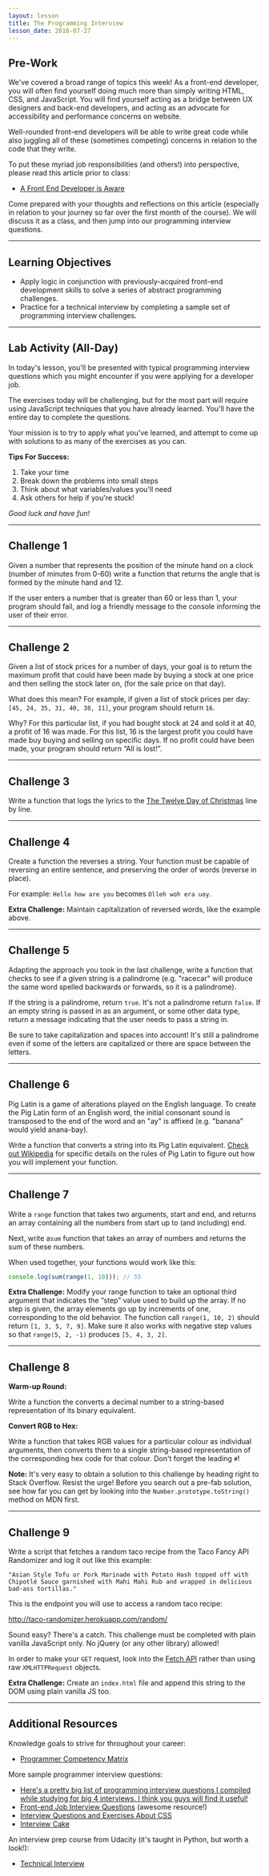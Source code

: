 ```yaml
---
layout: lesson
title: The Programming Interview
lesson_date: 2018-07-27
---
```


## Pre-Work

We've covered a broad range of topics this week! As a front-end developer, you will often find yourself doing much more than simply writing HTML, CSS, and JavaScript. You will find yourself acting as a bridge between UX designers and back-end developers, and acting as an advocate for accessibility and performance concerns on website.

Well-rounded front-end developers will be able to write great code while also juggling all of these (sometimes competing) concerns in relation to the code that they write.

To put these myriad job responsibilities (and others!) into perspective, please read this article prior to class:

* [A Front End Developer is Aware](https://css-tricks.com/front-end-developer-aware/)

Come prepared with your thoughts and reflections on this article (especially in relation to your journey so far over the first month of the course). We will discuss it as a class, and then jump into our programming interview questions.

---

## Learning Objectives

* Apply logic in conjunction with previously-acquired front-end development skills to solve a series of abstract programming challenges.
* Practice for a technical interview by completing a sample set of programming interview challenges.

---

## Lab Activity (All-Day)

In today's lesson, you'll be presented with typical programming interview questions which you might encounter if you were applying for a developer job.

The exercises today will be challenging, but for the most part will require using JavaScript techniques that you have already learned. You'll have the entire day to complete the questions.

Your mission is to try to apply what you've learned, and attempt to come up with solutions to as many of the exercises as you can.

**Tips For Success:**

1.  Take your time
2.  Break down the problems into small steps
3.  Think about what variables/values you'll need
4.  Ask others for help if you're stuck!

_Good luck and have fun!_

---

## Challenge 1

Given a number that represents the position of the minute hand on a clock (number of minutes from 0-60) write a function that returns the angle that is formed by the minute hand and 12.

If the user enters a number that is greater than 60 or less than 1, your program should fail, and log a friendly message to the console informing the user of their error.

---

## Challenge 2

Given a list of stock prices for a number of days, your goal is to return the maximum profit that could have been made by buying a stock at one price and then selling the stock later on, (for the sale price on that day).

What does this mean? For example, if given a list of stock prices per day: `[45, 24, 35, 31, 40, 38, 11]`, your program should return `16`.

Why? For this particular list, if you had bought stock at 24 and sold it at 40, a profit of 16 was made. For this list, 16 is the largest profit you could have made buy buying and selling on specific days. If no profit could have been made, your program should return “All is lost!”.

---

## Challenge 3

Write a function that logs the lyrics to the [The Twelve Day of Christmas](<https://en.wikipedia.org/wiki/The_Twelve_Days_of_Christmas_(song)>) line by line.

---

## Challenge 4

Create a function the reverses a string. Your function must be capable of reversing an entire sentence, and preserving the order of words (reverse in place).

For example: `Hello how are you` becomes `Olleh woh era uoy`.

**Extra Challenge:** Maintain capitalization of reversed words, like the example above.

---

## Challenge 5

Adapting the approach you took in the last challenge, write a function that checks to see if a given string is a palindrome (e.g. "racecar" will produce the same word spelled backwards or forwards, so it is a palindrome).

If the string is a palindrome, return `true`. It's not a palindrome return `false`. If an empty string is passed in as an argument, or some other data type, return a message indicating that the user needs to pass a string in.

Be sure to take capitalization and spaces into account! It's still a palindrome even if some of the letters are capitalized or there are space between the letters.

---

## Challenge 6

Pig Latin is a game of alterations played on the English language. To create the Pig Latin form of an English word, the initial consonant sound is transposed to the end of the word and an "ay" is affixed (e.g. "banana" would yield anana-bay).

Write a function that converts a string into its Pig Latin equivalent. [Check out Wikipedia](https://en.wikipedia.org/wiki/Pig_Latin) for specific details on the rules of Pig Latin to figure out how you will implement your function.

---

## Challenge 7

Write a `range` function that takes two arguments, start and end, and returns an array containing all the numbers from start up to (and including) end.

Next, write a`sum` function that takes an array of numbers and returns the sum of these numbers.

When used together, your functions would work like this:

```js
console.log(sum(range(1, 10))); // 55
```

**Extra Challenge:** Modify your range function to take an optional third argument that indicates the “step” value used to build up the array. If no step is given, the array elements go up by increments of one, corresponding to the old behavior. The function call `range(1, 10, 2)` should return `[1, 3, 5, 7, 9]`. Make sure it also works with negative step values so that `range(5, 2, -1)` produces `[5, 4, 3, 2]`.

---

## Challenge 8

**Warm-up Round:**

Write a function the converts a decimal number to a string-based representation of its binary equivalent.

**Convert RGB to Hex:**

Write a function that takes RGB values for a particular colour as individual arguments, then converts them to a single string-based representation of the corresponding hex code for that colour. Don't forget the leading `#`!

**Note:** It's very easy to obtain a solution to this challenge by heading right to Stack Overflow. Resist the urge! Before you search out a pre-fab solution, see how far you can get by looking into the `Number.prototype.toString()` method on MDN first.

---

## Challenge 9

Write a script that fetches a random taco recipe from the Taco Fancy API Randomizer and log it out like this example:

`"Asian Style Tofu or Pork Marinade with Potato Hash topped off with Chipotlé Sauce garnished with Mahi Mahi Rub and wrapped in delicious bad-ass tortillas."`

This is the endpoint you will use to access a random taco recipe:

http://taco-randomizer.herokuapp.com/random/

Sound easy? There's a catch. This challenge must be completed with plain vanilla JavaScript only. No jQuery (or any other library) allowed!

In order to make your `GET` request, look into the [Fetch API](https://developer.mozilla.org/en-US/docs/Web/API/Fetch_API/Using_Fetch) rather than using raw `XMLHTTPRequest` objects.

**Extra Challenge:** Create an `index.html` file and append this string to the DOM using plain vanilla JS too.

---

## Additional Resources

Knowledge goals to strive for throughout your career:

* [Programmer Competency Matrix](http://sijinjoseph.com/programmer-competency-matrix/)

More sample programmer interview questions:

* [Here's a pretty big list of programming interview questions I compiled while studying for big 4 interviews. I think you guys will find it useful!](https://www.reddit.com/r/cscareerquestions/comments/20ahfq/heres_a_pretty_big_list_of_programming_interview/)
* [Front-end Job Interview Questions](https://github.com/h5bp/Front-end-Developer-Interview-Questions) (awesome resource!)
* [Interview Questions and Exercises About CSS](https://css-tricks.com/interview-questions-css/)
* [Interview Cake](https://www.interviewcake.com/all-questions/javascript)

An interview prep course from Udacity (it's taught in Python, but worth a look!):

* [Technical Interview](https://www.udacity.com/course/technical-interview--ud513)
